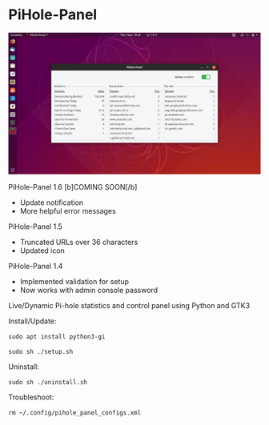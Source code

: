 # PiHole-Panel
![](pihole-panel_preview.png)

PiHole-Panel 1.6 [b]COMING SOON[/b]
- Update notification
- More helpful error messages

PiHole-Panel 1.5
- Truncated URLs over 36 characters
- Updated icon

PiHole-Panel 1.4
- Implemented validation for setup
- Now works with admin console password 

Live/Dynamic Pi-hole statistics and control panel using Python and GTK3

Install/Update:
```
sudo apt install python3-gi
```
```
sudo sh ./setup.sh
```

Uninstall:
```
sudo sh ./uninstall.sh
```

Troubleshoot:
```
rm ~/.config/pihole_panel_configs.xml
```
